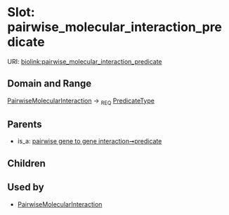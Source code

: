 
# Slot: pairwise_molecular_interaction_predicate




URI: [biolink:pairwise_molecular_interaction_predicate](https://w3id.org/biolink/vocab/pairwise_molecular_interaction_predicate)


## Domain and Range

[PairwiseMolecularInteraction](PairwiseMolecularInteraction.md) ->  <sub>REQ</sub> [PredicateType](types/PredicateType.md)

## Parents

 *  is_a: [pairwise gene to gene interaction➞predicate](pairwise_gene_to_gene_interaction_predicate.md)

## Children


## Used by

 * [PairwiseMolecularInteraction](PairwiseMolecularInteraction.md)
